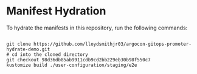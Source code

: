 
# Manifest Hydration

To hydrate the manifests in this repository, run the following commands:

```shell

git clone https://github.com/lloydsmithjr03/argocon-gitops-promoter-hydrate-demo.git
# cd into the cloned directory
git checkout 98d36db85ab9911cdb9cd2bb229eb30b98f550c7
kustomize build ./user-configuration/staging/e2e
```